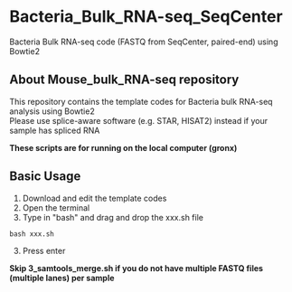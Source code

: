 # Bacteria_Bulk_RNA-seq_SeqCenter
Bacteria Bulk RNA-seq code (FASTQ from SeqCenter, paired-end) using Bowtie2

## About Mouse_bulk_RNA-seq repository

This repository contains the template codes for Bacteria bulk RNA-seq analysis using Bowtie2</br>
Please use splice-aware software (e.g. STAR, HISAT2) instead if your sample has spliced RNA</br>

**These scripts are for running on the local computer (gronx)**</br>

## Basic Usage

1. Download and edit the template codes
2. Open the terminal
3. Type in "bash" and drag and drop the xxx.sh file

```
bash xxx.sh
```

3. Press enter

**Skip 3_samtools_merge.sh if you do not have multiple FASTQ files (multiple lanes) per sample**

